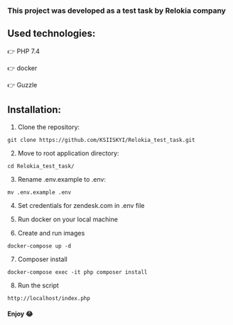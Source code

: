 ### This project was developed as a test task by Relokia company

## Used technologies:

:point_right: PHP 7.4

:point_right: docker

:point_right: Guzzle

## Installation:
1. Clone the repository:
```
git clone https://github.com/KSIISKYI/Relokia_test_task.git
```
2. Move to root application directory:
```
cd Relokia_test_task/
```
3. Rename .env.example to .env:
```
mv .env.example .env
```
4. Set credentials for zendesk.com in .env file

5. Run docker on your local machine

6. Сreate and run images
```
docker-compose up -d
```
7. Composer install 
```
docker-compose exec -it php composer install
```
8. Run the script
```
http://localhost/index.php
```

#### Enjoy :joy:
